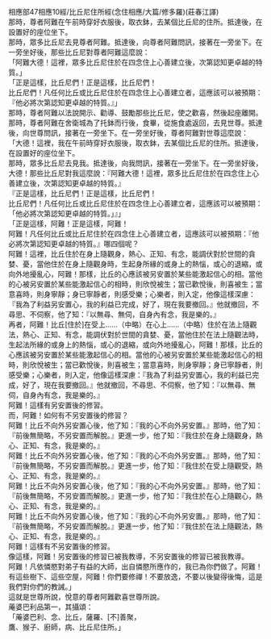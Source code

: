 相應部47相應10經/比丘尼住所經(念住相應/大篇/修多羅)(莊春江譯)  
那時，尊者阿難在午前時穿好衣服後，取衣鉢，去某個比丘尼的住所。抵達後，在設置好的座位坐下。  
那時，眾多比丘尼去見尊者阿難。抵達後，向尊者阿難問訊，接著在一旁坐下。在一旁坐好後，那些比丘尼對尊者阿難這麼說：  
「阿難大德！這裡，眾多比丘尼住於在四念住上心善建立後，次第認知更卓越的特質。」  
「正是這樣，比丘尼們！正是這樣，比丘尼們！  
比丘尼們！凡任何比丘或比丘尼住於在四念住上心善建立者，這應該可以被預期：『他必將次第認知更卓越的特質。』」  
那時，尊者阿難以法說開示、勸導、鼓勵那些比丘尼，使之歡喜，然後起座離開。  
那時，尊者阿難在舍衛城為了托鉢而行後，食畢，從施食處返回，去見世尊。抵達後，向世尊問訊，接著在一旁坐下。在一旁坐好後，尊者阿難對世尊這麼說：  
「大德！這裡，我在午前時穿好衣服後，取衣鉢，去某個比丘尼的住所。抵達後，在設置好的座位坐下。  
那時，眾多比丘尼去見我。抵達後，向我問訊，接著在一旁坐下。在一旁坐好後，大德！那些比丘尼對我這麼說：『阿難大德！這裡，眾多比丘尼住於在四念住上心善建立後，次第認知更卓越的特質。』  
『正是這樣，比丘尼們！正是這樣，比丘尼們！  
比丘尼們！凡任何比丘或比丘尼住於在四念住上心善建立者，這應該可以被預期：「他必將次第認知更卓越的特質。」』」  
「正是這樣，阿難！正是這樣，阿難！  
阿難！凡任何比丘或比丘尼住於在四念住上心善建立者，這應該可以被預期：『他必將次第認知更卓越的特質。』哪四個呢？  
阿難！這裡，比丘住於在身上隨觀身，熱心、正知、有念，能調伏對於世間的貪婪、憂，當他住於在身上隨觀身時，生起身所緣的或身上的熱惱，或心的退縮，或向外地擾亂心，阿難！那樣，比丘的心應該被另安置於某些能激起信心的相。當他的心被另安置於某些能激起信心的相時，則欣悅被生；當已歡悅後，則喜被生；當意喜時，則身寧靜；身已寧靜者，則感受樂；心樂者，則入定，他像這樣深慮：『我為了利益另安置心，我的利益已完成，好了，現在我要撤回。』他就撤回，不尋思、不伺察，他了知：『以無尋、無伺，自身內有念，我是樂的。』  
再者，阿難！比丘[住於]在受上……（中略）在心上……（中略）住於在法上隨觀法，熱心、正知、有念，能調伏對於世間的貪婪、憂，當他住於在法上隨觀法時，生起法所緣的或身上的熱惱，或心的退縮，或向外地擾亂心，阿難！那樣，比丘的心應該被另安置於某些能激起信心的相。當他的心被另安置於某些能激起信心的相時，則欣悅被生；當已歡悅後，則喜被生；當意喜時，則身寧靜；身已寧靜者，則感受樂；心樂者，則入定，他像這樣深慮：『我為了利益另安置心，我的利益已完成，好了，現在我要撤回。』他就撤回，不尋思、不伺察，他了知：『以無尋、無伺，自身內有念，我是樂的。』  
阿難！這樣有另安置後的修習。  
而，阿難！如何有不另安置後的修習？  
阿難！比丘不向外另安置心後，他了知：『我的心不向外另安置。』那時，他了知：『前後無簡略，不另安置而解脫。』更進一步，他了知：『我住於在身上隨觀身，熱心、正知、有念，我是樂的。』  
阿難！比丘不向外另安置心後，他了知：『我的心不向外另安置。』那時，他了知：『前後無簡略，不另安置而解脫。』更進一步，他了知：『我住於在受上隨觀受，熱心、正知、有念，我是樂的。』  
阿難！比丘不向外另安置心後，他了知：『我的心不向外另安置。』那時，他了知：『前後無簡略，不另安置而解脫。』更進一步，他了知：『我住於在心上隨觀心，熱心、正知、有念，我是樂的。』  
阿難！比丘不向外另安置心後，他了知：『我的心不向外另安置。』那時，他了知：『前後無簡略，不另安置而解脫。』更進一步，他了知：『我住於在法上隨觀法，熱心、正知、有念，我是樂的。』  
阿難！這樣有不另安置後的修習。  
像這樣，阿難！另安置後的修習已被我教導，不另安置後的修習已被我教導。  
阿難！凡依憐愍對弟子有益的大師，出自憐愍所應作的，我已為你們做了。阿難！有這些樹下、這些空屋，阿難！你們要修禪！不要放逸，不要以後變得後悔，這是我們對你們的教誡。」  
這就是世尊所說，悅意的尊者阿難歡喜世尊所說。  
蓭婆巴利品第一，其攝頌：  
「蓭婆巴利、念、比丘，薩羅、[不]善聚，  
鷹、猴子、廚師，病、比丘尼住所。」  
  
  

